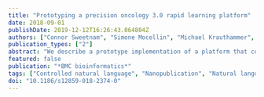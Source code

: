 ```yaml
---
title: "Prototyping a precision oncology 3.0 rapid learning platform"
date: 2018-09-01
publishDate: 2019-12-12T16:26:43.064804Z
authors: ["Connor Sweetnam", "Simone Mocellin", "Michael Krauthammer", "Nathaniel Knopf", "Robert Baertsch", "Jeff Shrager"]
publication_types: ["2"]
abstract: "We describe a prototype implementation of a platform that could underlie a Precision Oncology Rapid Learning system. We describe the prototype platform, and examine some important issues and details. In the Appendix we provide a complete walk-through of the prototype platform. The design choices made in this implementation rest upon ten constitutive hypotheses, which, taken together, define a particular view of how a rapid learning medical platform might be defined, organized, and implemented."
featured: false
publication: "*BMC bioinformatics*"
tags: ["Controlled natural language", "Nanopublication", "Natural language processing", "Precision oncology", "Rapid learning", "Targeted therapies", "Treatment reasoning", "Tumor boards"]
doi: "10.1186/s12859-018-2374-0"
---
```


